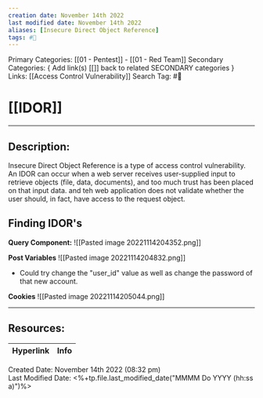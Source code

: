 ```yaml
---
creation date: November 14th 2022
last modified date: November 14th 2022
aliases: [Insecure Direct Object Reference]
tags: #📕
---
```


Primary Categories: [[01 - Pentest]] - [[01 - Red Team]]
Secondary Categories:  { Add link(s) [[]] back to related SECONDARY categories }
Links: [[Access Control Vulnerability]]
Search Tag: #📕  

# [[IDOR]]  
___

## Description:  
Insecure Direct Object Reference is a type of access control vulnerability. An IDOR can occur when a web server receives user-supplied input to retrieve objects (file, data, documents), and too much trust has been placed on that input data. and teh web application does not validate whether the user should, in fact, have access to the request object.

## Finding IDOR's
**Query Component:**
![[Pasted image 20221114204352.png]]

**Post Variables**
![[Pasted image 20221114204832.png]]
- Could try change the "user_id" value as well as change the password of that new account.

**Cookies**
![[Pasted image 20221114205044.png]]


___

## Resources:

| Hyperlink | Info |
| --------- | ---- |


Created Date: November 14th 2022 (08:32 pm)  
Last Modified Date: <%+tp.file.last_modified_date("MMMM Do YYYY (hh:ss a)")%>
